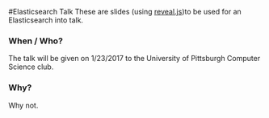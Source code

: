 #Elasticsearch Talk
These are slides (using [reveal.js](https://github.com/hakimel/reveal.js/))to be used for an Elasticsearch into talk.

### When / Who?
The talk will be given on 1/23/2017 to the University of Pittsburgh Computer Science club.

### Why?
Why not.